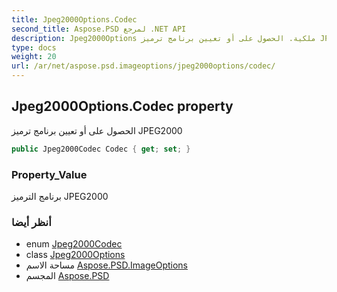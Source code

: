 ```yaml
---
title: Jpeg2000Options.Codec
second_title: Aspose.PSD لمرجع .NET API
description: Jpeg2000Options ملكية. الحصول على أو تعيين برنامج ترميز JPEG2000
type: docs
weight: 20
url: /ar/net/aspose.psd.imageoptions/jpeg2000options/codec/
---
```

## Jpeg2000Options.Codec property

الحصول على أو تعيين برنامج ترميز JPEG2000

```csharp
public Jpeg2000Codec Codec { get; set; }
```

### Property_Value

برنامج الترميز JPEG2000

### أنظر أيضا

* enum [Jpeg2000Codec](../../../aspose.psd.fileformats.jpeg2000/jpeg2000codec/)
* class [Jpeg2000Options](../)
* مساحة الاسم [Aspose.PSD.ImageOptions](../../jpeg2000options/)
* المجسم [Aspose.PSD](../../../)


